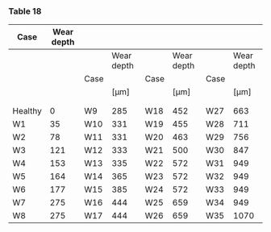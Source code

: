 <a name="table-18"></a>
### Table 18

| Case | Wear depth |  |  |  |  |  |  |
| --- | --- | --- | --- | --- | --- | --- | --- |
|  |  |  | Wear depth |  | Wear depth |  | Wear depth |
|  |  | Case |  | Case |  | Case |  |
|  |  |  | [μm] |  | [μm] |  | [μm] |
|  |  |  |  |  |  |  |  |
|  |  |  |  |  |  |  |  |
| Healthy | 0 | W9 | 285 | W18 | 452 | W27 | 663 |
| W1 | 35 | W10 | 331 | W19 | 455 | W28 | 711 |
| W2 | 78 | W11 | 331 | W20 | 463 | W29 | 756 |
| W3 | 121 | W12 | 333 | W21 | 500 | W30 | 847 |
| W4 | 153 | W13 | 335 | W22 | 572 | W31 | 949 |
| W5 | 164 | W14 | 365 | W23 | 572 | W32 | 949 |
| W6 | 177 | W15 | 385 | W24 | 572 | W33 | 949 |
| W7 | 275 | W16 | 444 | W25 | 659 | W34 | 949 |
| W8 | 275 | W17 | 444 | W26 | 659 | W35 | 1070 |